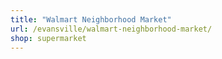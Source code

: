 ```yaml
---
title: "Walmart Neighborhood Market"
url: /evansville/walmart-neighborhood-market/
shop: supermarket
---
```

